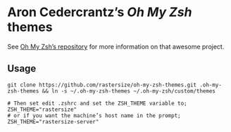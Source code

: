 # Aron Cedercrantz’s _Oh My Zsh_ themes

See [Oh My Zsh’s repository](https://github.com/robbyrussell/oh-my-zsh) for more information on that awesome project.

## Usage

``` Shell
git clone https://github.com/rastersize/oh-my-zsh-themes.git .oh-my-zsh-themes && ln -s ~/.oh-my-zsh-themes ~/.oh-my-zsh/custom/themes

# Then set edit .zshrc and set the ZSH_THEME variable to;
ZSH_THEME="rastersize"
# or if you want the machine’s host name in the prompt;
ZSH_THEME="rastersize-server"
```

